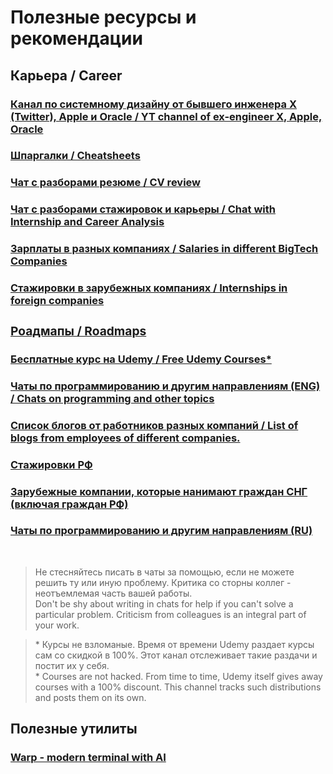 <h1>Полезные ресурсы и рекомендации</h1>

<h2>Карьера / Career</h2>
<h3><a href = "https://www.youtube.com/@ByteByteGo">Канал по системному дизайну от бывшего инженера X (Twitter), Apple и Oracle / YT channel of ex-engineer X, Apple, Oracle</a></h3>
<h3><a href = "https://quickref.me">Шпаргалки / Cheatsheets</a></h3>
<h3><a href = "https://t.me/resume_review">Чат с разборами резюме / CV review</a></h3>
<h3><a href = "https://t.me/sns_internships">Чат с разборами стажировок и карьеры / Chat with Internship and Career Analysis</a></h3>
<h3><a href = "https://www.levels.fyi">Зарплаты в разных компаниях / Salaries in different BigTech Companies</a></h3>
<h3><a href = "https://github.com/SimplifyJobs/Summer2025-Internships?tab=readme-ov-file#-software-engineering-internship-roles">Стажировки в зарубежных компаниях / Internships in foreign companies</a</h3>
<h3><a href = "https://roadmap.sh/">Роадмапы / Roadmaps</a></h3>
<h3><a href = "https://t.me/upgradeu2025">Бесплатные курс на Udemy / Free Udemy Courses* </a></h3>

<h3><a href = "https://t.me/it_en_chats">Чаты по программированию и другим направлениям (ENG) / Chats on programming and other topics</a></h3>
<h3><a href = "https://docs.google.com/spreadsheets/d/1-dhdk1fdjad7mLvWru1V_2egHQ32FH9-veMlosed-tg/edit?gid=0#gid=0">Список блогов от работников разных компаний / List of blogs from employees of different companies.</a></h3>

<h3><a href = "https://github.com/mrhakimov/russian-internships?tab=readme-ov-file">Стажировки РФ</a></h3>
<h3><a href = "https://github.com/mrhakimov/russian-internships/blob/master/Additional_list_of_companies.md">Зарубежные компании, которые нанимают граждан СНГ (включая граждан РФ)</a></h3>
<h3><a href = "https://t.me/it_chats">Чаты по программированию и другим направлениям (RU) </a></h3>
<br>
<blockquote>
  Не стесняйтесь писать в чаты за помощью, если не можете решить ту или иную проблему. Критика со сторны коллег - неотъемлемая часть вашей работы.<br>
  Don't be shy about writing in chats for help if you can't solve a particular problem. Criticism from colleagues is an integral part of your work.
</blockquote>

<blockquote>
  * Курсы не взломаные. Время от времени Udemy раздает курсы сам со скидкой в 100%. Этот канал отслеживает такие раздачи и постит их у себя.<br>
  * Courses are not hacked. From time to time, Udemy itself gives away courses with a 100% discount. This channel tracks such distributions and posts them on its own.
</blockquote>

<h2>Полезные утилиты</h2>
<h3><a href = "https://www.warp.dev/">Warp - modern terminal with AI</a></h3>



